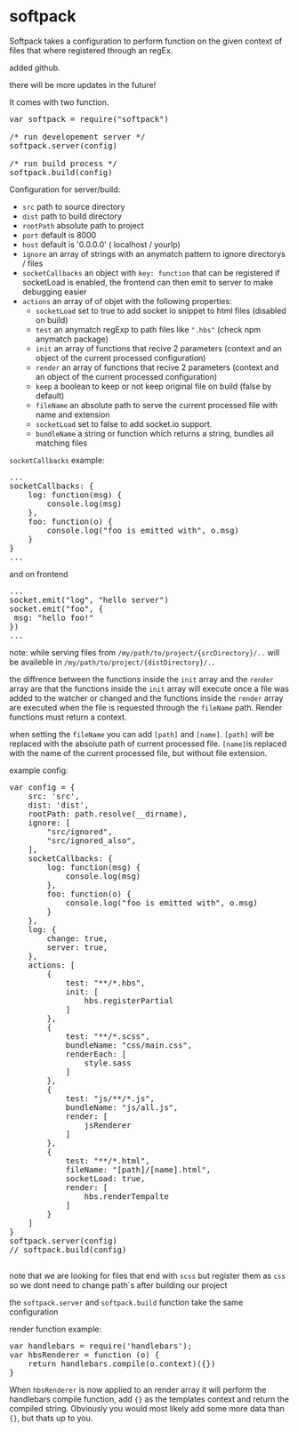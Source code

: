 # softpack

Softpack takes a configuration to perform function on the given context of files that where registered through an regEx.

added github.

there will be more updates in the future!


It comes with two function.
<pre>
var softpack = require("softpack")

/* run developement server */
softpack.server(config)

/* run build process */
softpack.build(config)
</pre>

Configuration for server/build:

 - `src` path to source directory
 - `dist` path to build directory
 - `rootPath` absolute path to project
 - `port` default is 8000
 - `host` default is '0.0.0.0' ( localhost / yourIp)
 - `ignore` an array of strings with an anymatch pattern to ignore directorys / files
 - `socketCallbacks` an object with `key: function` that can be registered if socketLoad is enabled, the frontend can then emit to server to make debugging easier
 - `actions` an array of of objet with the following properties:
    - `socketLoad` set to true to add socket io snippet to html files (disabled on build)
    - `test` an anymatch regExp to path files like `".hbs"` (check npm anymatch package)
    - `init` an array of functions that recive 2 parameters (context and an object of the current processed configuration)
    - `render` an array of functions that recive 2 parameters (context and an object of the current processed configuration)
    - `keep` a boolean to keep or not keep original file on build (false by default)
    - `fileName` an absolute path to serve the current processed file with name and extension
    - `socketLoad` set to false to add socket.io support.
    - `bundleName` a string or function which returns a string, bundles all matching files 

`socketCallbacks` example:

<pre>
...
socketCallbacks: {
    log: function(msg) {
        console.log(msg)
    },
    foo: function(o) {
        console.log("foo is emitted with", o.msg)
    }
}
...
</pre>
and on frontend

<pre>
...
socket.emit("log", "hello server")
socket.emit("foo", {
 msg: "hello foo!"   
})
...
</pre>

note: 
while serving files from
`/my/path/to/project/{srcDirectory}/..`
will be availeble in 
`/my/path/to/project/{distDirectory}/..`


the diffrence between the functions inside the `init` array and the `render` array are that the functions inside the `init` array will execute once a file was added to the watcher or changed and the functions inside the `render` array are executed when the file is requested through the `fileName` path.
Render functions must return a context.

when setting the `fileName` you can add `[path]` and `[name]`.
`[path]` will be replaced with the absolute path of current processed file. 
`[name]`is replaced with the name of the current processed file, but without file extension.

example config:

<pre>
var config = {
    src: 'src',
    dist: 'dist',
    rootPath: path.resolve(__dirname),
    ignore: [
        "src/ignored",
        "src/ignored_also",
    ],
    socketCallbacks: {
        log: function(msg) {
            console.log(msg)
        },
        foo: function(o) {
            console.log("foo is emitted with", o.msg)
        }
    },
    log: {
        change: true,
        server: true,
    },
    actions: [
        {
            test: "**/*.hbs",
            init: [
                hbs.registerPartial
            ]
        },
        {
            test: "**/*.scss",
            bundleName: "css/main.css",
            renderEach: [
                style.sass
            ]
        },
        {
            test: "js/**/*.js",
            bundleName: "js/all.js",
            render: [
                jsRenderer
            ]
        },
        {
            test: "**/*.html",
            fileName: "[path]/[name].html",
            socketLoad: true,
            render: [
                hbs.renderTempalte
            ]
        }
    ]
}
softpack.server(config)
// softpack.build(config)

</pre>

note that we are looking for files that end with `scss` but register them as `css` so we dont need to change path`s after building our project

the `softpack.server` and `softpack.build` function take the same configuration

render function example:

<pre>
var handlebars = require('handlebars');
var hbsRenderer = function (o) {
    return handlebars.compile(o.context)({})
}
</pre>

When `hbsRenderer` is now applied to an render array it will perform the handlebars compile function,
add `{}` as the templates context and return the compiled string.
Obviously you would most likely add some more data than `{}`, but thats up to you.